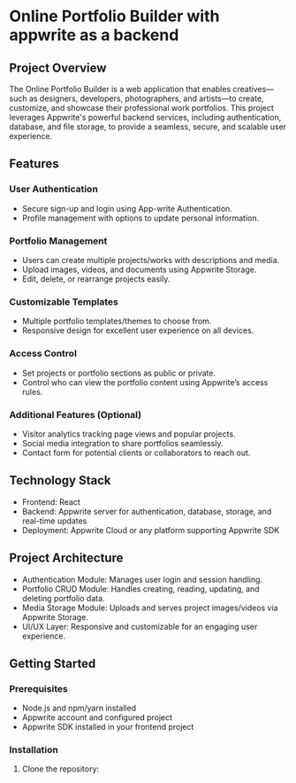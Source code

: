 # Online Portfolio Builder with appwrite as a backend

## Project Overview
The Online Portfolio Builder is a web application that enables creatives—such as designers, developers, photographers, and artists—to create, customize, and showcase their professional work portfolios. This project leverages Appwrite's powerful backend services, including authentication, database, and file storage, to provide a seamless, secure, and scalable user experience.

## Features

### User Authentication
- Secure sign-up and login using App-write Authentication.
- Profile management with options to update personal information.

### Portfolio Management
- Users can create multiple projects/works with descriptions and media.
- Upload images, videos, and documents using Appwrite Storage.
- Edit, delete, or rearrange projects easily.

### Customizable Templates
- Multiple portfolio templates/themes to choose from.
- Responsive design for excellent user experience on all devices.

### Access Control
- Set projects or portfolio sections as public or private.
- Control who can view the portfolio content using Appwrite’s access rules.

### Additional Features (Optional)
- Visitor analytics tracking page views and popular projects.
- Social media integration to share portfolios seamlessly.
- Contact form for potential clients or collaborators to reach out.

## Technology Stack
- Frontend: React
- Backend: Appwrite server for authentication, database, storage, and real-time updates
- Deployment: Appwrite Cloud or any platform supporting Appwrite SDK

## Project Architecture
- Authentication Module: Manages user login and session handling.
- Portfolio CRUD Module: Handles creating, reading, updating, and deleting portfolio data.
- Media Storage Module: Uploads and serves project images/videos via Appwrite Storage.
- UI/UX Layer: Responsive and customizable for an engaging user experience.

## Getting Started

### Prerequisites
- Node.js and npm/yarn installed
- Appwrite account and configured project
- Appwrite SDK installed in your frontend project

### Installation
1. Clone the repository:
